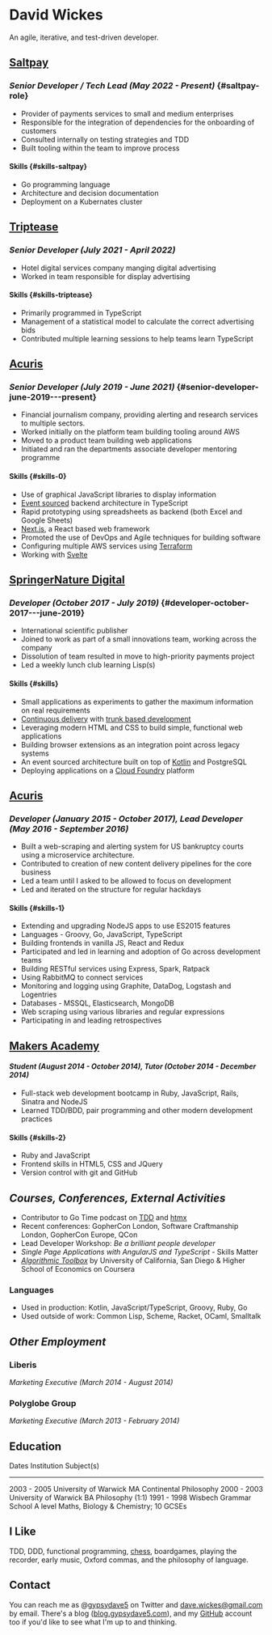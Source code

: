 # David Wickes

An agile, iterative, and test-driven developer.

## [Saltpay](https://www.saltpay.co/)

### *Senior Developer / Tech Lead (May 2022 - Present)* {#saltpay-role}

-   Provider of payments services to small and medium enterprises
-   Responsible for the integration of dependencies for the onboarding
    of customers
-   Consulted internally on testing strategies and TDD
-   Built tooling within the team to improve process

#### Skills {#skills-saltpay}

-   Go programming language
-   Architecture and decision documentation
-   Deployment on a Kubernates cluster

## [Triptease](https://www.triptease.com/)

### *Senior Developer (July 2021 - April 2022)*

-   Hotel digital services company manging digital advertising
-   Worked in team responsible for display advertising

#### Skills {#skills-triptease}

-   Primarily programmed in TypeScript
-   Management of a statistical model to calculate the correct
    advertising bids
-   Contributed multiple learning sessions to help teams learn
    TypeScript

## [Acuris](http://www.acuris.com/)

### *Senior Developer (July 2019 - June 2021)* {#senior-developer-june-2019---present}

-   Financial journalism company, providing alerting and research
    services to multiple sectors.
-   Worked initially on the platform team building tooling around AWS
-   Moved to a product team building web applications
-   Initiated and ran the departments associate developer mentoring
    programme

#### Skills {#skills-0}

-   Use of graphical JavaScript libraries to display information
-   [Event sourced](https://martinfowler.com/eaaDev/EventSourcing.html)
    backend architecture in TypeScript
-   Rapid prototyping using spreadsheets as backend (both Excel and
    Google Sheets)
-   [Next.js](https://nextjs.org/), a React based web framework
-   Promoted the use of DevOps and Agile techniques for building
    software
-   Configuring multiple AWS services using
    [Terraform](https://www.terraform.io/)
-   Working with [Svelte](https://svelte.dev/)

## [SpringerNature Digital](http://www.springernature.com)

### *Developer (October 2017 - July 2019)* {#developer-october-2017---june-2019}

-   International scientific publisher
-   Joined to work as part of a small innovations team, working across
    the company
-   Dissolution of team resulted in move to high-priority payments
    project
-   Led a weekly lunch club learning Lisp(s)

#### Skills {#skills}

-   Small applications as experiments to gather the maximum information
    on real requirements
-   [Continuous delivery](https://continuousdelivery.com/) with [trunk
    based development](https://trunkbaseddevelopment.com/)
-   Leveraging modern HTML and CSS to build simple, functional web
    applications
-   Building browser extensions as an integration point across legacy
    systems
-   An event sourced architecture built on top of
    [Kotlin](https://kotlinlang.org/) and PostgreSQL
-   Deploying applications on a [Cloud
    Foundry](https://www.cloudfoundry.org/) platform

## [Acuris](http://www.acuris.com/)

### *Developer (January 2015 - October 2017), Lead Developer (May 2016 - September 2016)*

-   Built a web-scraping and alerting system for US bankruptcy courts
    using a microservice architecture.
-   Contributed to creation of new content delivery pipelines for the
    core business
-   Led a team until I asked to be allowed to focus on development
-   Led and iterated on the structure for regular hackdays

#### Skills {#skills-1}

-   Extending and upgrading NodeJS apps to use ES2015 features
-   Languages - Groovy, Go, JavaScript, TypeScript
-   Building frontends in vanilla JS, React and Redux
-   Participated and led in learning and adoption of Go across
    development teams
-   Building RESTful services using Express, Spark, Ratpack
-   Using RabbitMQ to connect services
-   Monitoring and logging using Graphite, DataDog, Logstash and
    Logentries
-   Databases - MSSQL, Elasticsearch, MongoDB
-   Web scraping using various libraries and regular expressions
-   Participating in and leading retrospectives

## [Makers Academy](http://www.makersacademy.com/)

#### *Student (August 2014 - October 2014), Tutor (October 2014 - December 2014)*

-   Full-stack web development bootcamp in Ruby, JavaScript, Rails,
    Sinatra and NodeJS
-   Learned TDD/BDD, pair programming and other modern development
    practices

#### Skills {#skills-2}

-   Ruby and JavaScript
-   Frontend skills in HTML5, CSS and JQuery
-   Version control with git and GitHub

## *Courses, Conferences, External Activities*

-   Contributor to Go Time podcast on
    [TDD](https://changelog.com/gotime/185) and
    [htmx](https://changelog.com/gotime/266)
-   Recent conferences: GopherCon London, Software Craftmanship London,
    GopherCon Europe, QCon
-   Lead Developer Workshop: *Be a brilliant people developer*
-   *Single Page Applications with AngularJS and TypeScript* - Skills
    Matter
-   [*Algorithmic
    Toolbox*](https://www.coursera.org/account/accomplishments/records/C58NGM7GQS84)
    by University of California, San Diego & Higher School of Economics
    on Coursera

### Languages

-   Used in production: Kotlin, JavaScript/TypeScript, Groovy, Ruby, Go
-   Used outside of work: Common Lisp, Scheme, Racket, OCaml, Smalltalk

## *Other Employment*

### Liberis

*Marketing Executive (March 2014 - August 2014)*

### Polyglobe Group

*Marketing Executive (March 2013 - February 2014)*

## Education

  Dates         Institution              Subject(s)
  ------------- ------------------------ ----------------------------------------------
  2003 - 2005   University of Warwick    MA Continental Philosophy
  2000 - 2003   University of Warwick    BA Philosophy (1:1)
  1991 - 1998   Wisbech Grammar School   A level Maths, Biology & Chemistry; 10 GCSEs

## I Like

TDD, DDD, functional programming,
[chess](https://www.chess.com/member/gypsydave5), boardgames, playing
the recorder, early music, Oxford commas, and the philosophy of
language.

## Contact

You can reach me as @[gypsydave5](https://twitter.com/gypsydave5) on
Twitter and [dave.wickes@gmail.com](mailto:dave@gypsydave5.com) by
email. There\'s a blog
([blog.gypsydave5.com](http://blog.gypsydave5.com/)), and my
[GitHub](https://github.com/gypsydave5) account too if you\'d like to
see what I\'m up to and thinking.
